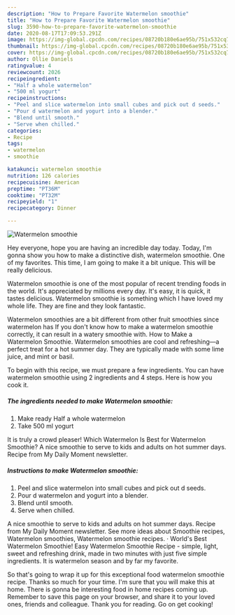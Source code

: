 ```yaml
---
description: "How to Prepare Favorite Watermelon smoothie"
title: "How to Prepare Favorite Watermelon smoothie"
slug: 3590-how-to-prepare-favorite-watermelon-smoothie
date: 2020-08-17T17:09:53.291Z
image: https://img-global.cpcdn.com/recipes/08720b180e6ae95b/751x532cq70/watermelon-smoothie-recipe-main-photo.jpg
thumbnail: https://img-global.cpcdn.com/recipes/08720b180e6ae95b/751x532cq70/watermelon-smoothie-recipe-main-photo.jpg
cover: https://img-global.cpcdn.com/recipes/08720b180e6ae95b/751x532cq70/watermelon-smoothie-recipe-main-photo.jpg
author: Ollie Daniels
ratingvalue: 4
reviewcount: 2026
recipeingredient:
- "Half a whole watermelon"
- "500 ml yogurt"
recipeinstructions:
- "Peel and slice watermelon into small cubes and pick out d seeds."
- "Pour d watermelon and yogurt into a blender."
- "Blend until smooth."
- "Serve when chilled."
categories:
- Recipe
tags:
- watermelon
- smoothie

katakunci: watermelon smoothie 
nutrition: 126 calories
recipecuisine: American
preptime: "PT36M"
cooktime: "PT32M"
recipeyield: "1"
recipecategory: Dinner

---
```



![Watermelon smoothie](https://img-global.cpcdn.com/recipes/08720b180e6ae95b/751x532cq70/watermelon-smoothie-recipe-main-photo.jpg)

Hey everyone, hope you are having an incredible day today. Today, I'm gonna show you how to make a distinctive dish, watermelon smoothie. One of my favorites. This time, I am going to make it a bit unique. This will be really delicious.

Watermelon smoothie is one of the most popular of recent trending foods in the world. It's appreciated by millions every day. It's easy, it is quick, it tastes delicious. Watermelon smoothie is something which I have loved my whole life. They are fine and they look fantastic.

Watermelon smoothies are a bit different from other fruit smoothies since watermelon has If you don&#39;t know how to make a watermelon smoothie correctly, it can result in a watery smoothie with. How to Make a Watermelon Smoothie. Watermelon smoothies are cool and refreshing—a perfect treat for a hot summer day. They are typically made with some lime juice, and mint or basil.


To begin with this recipe, we must prepare a few ingredients. You can have watermelon smoothie using 2 ingredients and 4 steps. Here is how you cook it.

<!--inarticleads1-->

##### The ingredients needed to make Watermelon smoothie:

1. Make ready Half a whole watermelon
1. Take 500 ml yogurt


It is truly a crowd pleaser! Which Watermelon Is Best for Watermelon Smoothie? A nice smoothie to serve to kids and adults on hot summer days. Recipe from My Daily Moment newsletter. 

<!--inarticleads2-->

##### Instructions to make Watermelon smoothie:

1. Peel and slice watermelon into small cubes and pick out d seeds.
1. Pour d watermelon and yogurt into a blender.
1. Blend until smooth.
1. Serve when chilled.


A nice smoothie to serve to kids and adults on hot summer days. Recipe from My Daily Moment newsletter. See more ideas about Smoothie recipes, Watermelon smoothies, Watermelon smoothie recipes. · World&#39;s Best Watermelon Smoothie! Easy Watermelon Smoothie Recipe - simple, light, sweet and refreshing drink, made in two minutes with just five simple ingredients. It is watermelon season and by far my favorite. 

So that's going to wrap it up for this exceptional food watermelon smoothie recipe. Thanks so much for your time. I'm sure that you will make this at home. There is gonna be interesting food in home recipes coming up. Remember to save this page on your browser, and share it to your loved ones, friends and colleague. Thank you for reading. Go on get cooking!
